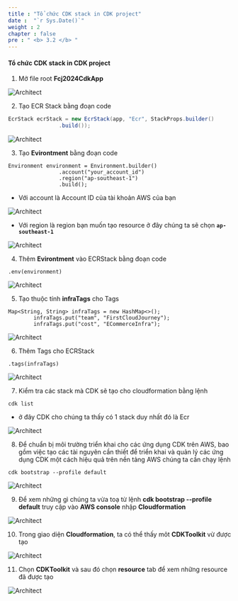 ```yaml
---
title : "Tổ chức CDK stack in CDK project"
date :  "`r Sys.Date()`" 
weight : 2
chapter : false
pre : " <b> 3.2 </b> "
---
```


#### Tổ chức CDK stack in CDK project

1. Mở file root **Fcj2024CdkApp** 

![Architect](/images/3/orstack/01.png?featherlight=false&width=60pc)

2. Tạo ECR Stack bằng đoạn code
```java
EcrStack ecrStack = new EcrStack(app, "Ecr", StackProps.builder()
                .build());
```

![Architect](/images/3/orstack/02.png?featherlight=false&width=60pc)

3. Tạo **Evirontment** bằng đoạn code

```
Environment environment = Environment.builder()
                .account("your_account_id")
                .region("ap-southeast-1")
                .build();
```
+ Với account là Account ID của tài khoản AWS của bạn 

![Architect](/images/3/orstack/0301.png?featherlight=false&width=60pc)

+ Với region là region bạn muốn tạo resource ở đây chúng ta sẽ chọn **``ap-southeast-1``** 

![Architect](/images/3/orstack/03.png?featherlight=false&width=60pc)

4. Thêm **Evirontment** vào ECRStack bằng đoạn code 
```
.env(environment)
```

![Architect](/images/3/orstack/04.png?featherlight=false&width=60pc)

5. Tạo thuộc tính **infraTags** cho Tags

```
Map<String, String> infraTags = new HashMap<>();
        infraTags.put("team", "FirstCloudJourney");
        infraTags.put("cost", "ECommerceInfra");
```

![Architect](/images/3/orstack/05.png?featherlight=false&width=60pc)

6. Thêm Tags cho ECRStack

```
.tags(infraTags)
```

![Architect](/images/3/orstack/06.png?featherlight=false&width=60pc)

7. Kiểm tra các stack mà CDK sẽ tạo cho cloudformation bằng lệnh
```
cdk list
```
- ở đây CDK cho chúng ta thấy có 1 stack duy nhất đó là Ecr

![Architect](/images/3/orstack/07.png?featherlight=false&width=60pc)

8. Để chuẩn bị môi trường triển khai cho các ứng dụng CDK trên AWS, bao gồm việc tạo các tài nguyên cần thiết để triển khai và quản lý các ứng dụng CDK một cách hiệu quả trên nền tảng AWS chúng ta cần chạy lệnh
```
cdk bootstrap --profile default
```

![Architect](/images/3/orstack/08.png?featherlight=false&width=60pc)

9. Để xem những gì chúng ta vừa toạ từ lệnh **cdk bootstrap --profile default** truy cập vào **AWS console** nhập **Cloudformation**

![Architect](/images/3/orstack/09.png?featherlight=false&width=60pc)


10. Trong giao diện **Cloudformation**, ta có thể thấy môt **CDKToolkit** vừ được tạo

![Architect](/images/3/orstack/10.png?featherlight=false&width=60pc)

11. Chọn **CDKToolkit** và sau đó chọn **resource** tab để xem những resource đã được tạo 

![Architect](/images/3/orstack/11.png?featherlight=false&width=60pc)
